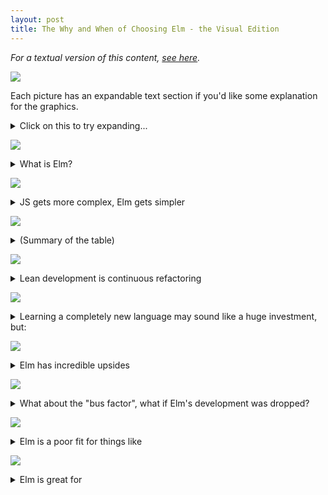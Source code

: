 ```yaml
---
layout: post
title: The Why and When of Choosing Elm - the Visual Edition
---
```


_For a textual version of this content, [see here](why-and-when-of-choosing-elm.html)._


![](img/why-when-elm/why-01.jpg)

Each picture has an expandable text section if you'd like some explanation for the graphics.

<details>
<summary>Click on this to try expanding...</summary>
<p>This is a quick overview of why and when you should consider choosing Elm over JavaScript.</p>
</details>


![](img/why-when-elm/why-02.jpg)

<details>
<summary>What is Elm?</summary>
<ul>
<li>Elm is a language (and "framework") for building web frontend applications</li>
<li>Can be used in place of HTML, CSS and JavaScript, and compiles into them</li>
</ul>
</details>


![](img/why-when-elm/why-03.jpg)

<details>
<summary>JS gets more complex, Elm gets simpler</summary>
<ul>
<li>The amount of features, or the "API surface", of JavaScript grows all the time</li>
<li>Elm's API surface is much much smaller to begin with, and it's actually been shrinking the past few releases</li>
</ul>
</details>


![](img/why-when-elm/why-04.jpg)

<details>
<summary>(Summary of the table)</summary>
<ul>
<li>Elm <strong>does not</strong> have <code>this</code>, <code>null</code>/<code>undefined</code>, runtime exceptions or multiple paradigms</li>
<li>Elm <strong>does</strong> have guarantees of correctness, settled-upon tooling and great ease of refactoring</li>
<li>JavaScript has the opposite</li>
</ul>
</details>


![](img/why-when-elm/why-05.jpg)

<details>
<summary>Lean development is continuous refactoring</summary>
<ul>
<li>The features on the previous picture, especially the fickleness of refactoring and lack of guarantees, leads to the fact that JavaScript is in fact poorly suited for lean development</li>
<li>Elm, on the other hand, is a dream to work with when the requirements change and the software needs to be adapted</li>
</ul>
</details>


![](img/why-when-elm/why-06.jpg)

<details>
<summary>Learning a completely new language may sound like a huge investment, but:</summary>
<ul>
<li>JavaScript is not a very well defined area of expertise. There's TypeScript, Flow, React, Vue.js, Angular, plus the build tools</li>
<li>Essentially every a JavaScript project is a unique combination of libraries and design decisions</li>
<li>Take at least 1-2 weeks for new developers to familiarize themselves with</li>
<li>Elm takes about 2 weeks for new developers to get productive with</li>
</ul>
</details>


![](img/why-when-elm/why-07.jpg)

<details>
<summary>Elm has incredible upsides</summary>
<ul>
<li>Even a newcomer is not likely to inadvertently mess up a codebase, because the language has such strong guarantees</li>
<li>A superb compiler that tells what the problem in my code is, and often suggests how to fix it</li>
<li>The code is very easy to read, and it always follows the same general pattern</li>
</ul>
</details>


![](img/why-when-elm/why-08.jpg)

<details>
<summary>What about the "bus factor", what if Elm's development was dropped?</summary>
<ul>
<li>We'd be fine using the current version of Elm for the foreseeable future</li>
<li>The committee behind JavaScript specifications have the "One JavaScript" principle, which basically means "everything that has been introduced to JavaScript, stays in JavaScript"</li>
<li>There is no reason why you'd **need** the new JavaScript features, and if you want to, you can call that from Elm</li>
</ul>
</details>


![](img/why-when-elm/why-09.jpg)

<details>
<summary>Elm is a poor fit for things like</summary>
<ul>
<li>Mostly static pages (e.g. news websites)</li>
<li>Very short projects where you actually want to use ready-made UI components (e.g. MVP admin UIs)</li>
<li>Lots of integration with terrible third-party JavaScript (advertisements in particular)</li>
<li>Sites that need page-by-page visibility in search engines</li>
</ul>
</details>


![](img/why-when-elm/why-10.jpg)

<details>
<summary>Elm is great for</summary>
<ul>
<li>Single page applications</li>
<li>Bespoke design</li>
<li>Longer project (> 2 months)</li>
<li>Especially helpful for bigger frontend teams</li>
</ul>
</details>
